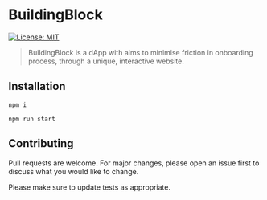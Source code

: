 # BuildingBlock

[![License: MIT](https://img.shields.io/badge/License-MIT-yellow.svg)](https://opensource.org/licenses/MIT)

> BuildingBlock is a dApp with aims to minimise friction in onboarding process, through a unique, interactive website.

## Installation

```
npm i

npm run start
```

## Contributing

Pull requests are welcome. For major changes, please open an issue first to discuss what you would like to change.

Please make sure to update tests as appropriate.
